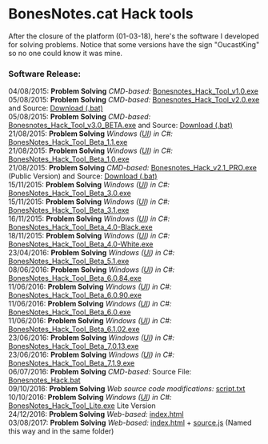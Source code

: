 # BonesNotes.cat Hack tools
After the closure of the platform (01-03-18), here's the software I developed for solving problems.
Notice that some versions have the sign "OucastKing" so no one could know it was mine.

### Software Release:

04/08/2015: **Problem Solving** *CMD-based:* [Bonesnotes_Hack_Tool_v1.0.exe](Bonesnotes_Hack_Tool_v1.0.exe)\
05/08/2015: **Problem Solving** *CMD-based:* [Bonesnotes_Hack_Tool_v2.0.exe](Bonesnotes_Hack_Tool_v2.0.exe) and Source: [Download (.bat)](Bonesnotes_Hack_Tool_v2.0.bat)\
05/08/2015: **Problem Solving** *CMD-based:* [Bonesnotes_Hack_Tool_v3.0_BETA.exe](Bonesnotes_Hack_Tool_v3.0_BETA.exe) and Source: [Download (.bat)](Bonesnotes_Hack_v3.0_BETA.bat)\
21/08/2015: **Problem Solving**  *Windows ([UI](https://en.wikipedia.org/wiki/User_interface)) in C#:* [BonesNotes_Hack_Tool_Beta_1.1.exe](BonesNotes_Hack_Tool_Beta_1.1.exe)\
21/08/2015: **Problem Solving**  *Windows ([UI](https://en.wikipedia.org/wiki/User_interface)) in C#:* [BonesNotes_Hack_Tool_Beta_1.0.exe](BonesNotes_Hack_Tool_Beta_1.0.exe)\
21/08/2015: **Problem Solving** *CMD-based:* [Bonesnotes_Hack_v2.1_PRO.exe](Bonesnotes_Hack_v2.1_PRO.exe) (Public Version) and Source: [Download (.bat)](Bonesnotes_Hack_v2.1_PRO.bat)\
15/11/2015: **Problem Solving**  *Windows ([UI](https://en.wikipedia.org/wiki/User_interface)) in C#:* [BonesNotes_Hack_Tool_Beta_3.0.exe](BonesNotes_Hack_Tool_Beta_3.0.exe)\
15/11/2015: **Problem Solving**  *Windows ([UI](https://en.wikipedia.org/wiki/User_interface)) in C#:* [BonesNotes_Hack_Tool_Beta_3.1.exe](BonesNotes_Hack_Tool_Beta_3.1.exe)\
16/11/2015: **Problem Solving**  *Windows ([UI](https://en.wikipedia.org/wiki/User_interface)) in C#:* [BonesNotes_Hack_Tool_Beta_4.0-Black.exe](BonesNotes_Hack_Tool_Beta_4.0-Black.exe)\
18/11/2015: **Problem Solving**  *Windows ([UI](https://en.wikipedia.org/wiki/User_interface)) in C#:* [BonesNotes_Hack_Tool_Beta_4.0-White.exe](BonesNotes_Hack_Tool_Beta_4.0-White.exe)\
23/04/2016: **Problem Solving**  *Windows ([UI](https://en.wikipedia.org/wiki/User_interface)) in C#:* [BonesNotes_Hack_Tool_Beta_5.1.exe](BonesNotes_Hack_Tool_Beta_5.1.exe)\
08/06/2016: **Problem Solving**  *Windows ([UI](https://en.wikipedia.org/wiki/User_interface)) in C#:* [BonesNotes_Hack_Tool_Beta_6.0.84.exe](BonesNotes_Hack_Tool_Beta_6.0.84.exe)\
11/06/2016: **Problem Solving**  *Windows ([UI](https://en.wikipedia.org/wiki/User_interface)) in C#:* [BonesNotes_Hack_Tool_Beta_6.0.90.exe](BonesNotes_Hack_Tool_Beta_6.0.90.exe)\
11/06/2016: **Problem Solving**  *Windows ([UI](https://en.wikipedia.org/wiki/User_interface)) in C#:* [BonesNotes_Hack_Tool_Beta_6.0.exe](BonesNotes_Hack_Tool_Beta_6.0.exe)\
11/06/2016: **Problem Solving**  *Windows ([UI](https://en.wikipedia.org/wiki/User_interface)) in C#:* [BonesNotes_Hack_Tool_Beta_6.1.02.exe](BonesNotes_Hack_Tool_Beta_6.1.02.exe)\
23/06/2016: **Problem Solving**  *Windows ([UI](https://en.wikipedia.org/wiki/User_interface)) in C#:* [BonesNotes_Hack_Tool_Beta_7.0.13.exe](BonesNotes_Hack_Tool_Beta_7.0.13.exe)\
23/06/2016: **Problem Solving**  *Windows ([UI](https://en.wikipedia.org/wiki/User_interface)) in C#:* [BonesNotes_Hack_Tool_Beta_7.1.9.exe](BonesNotes_Hack_Tool_Beta_7.1.9.exe)\
06/07/2016: **Problem Solving** *CMD-based:* Source File: [Bonesnotes_Hack.bat](Bonesnotes_Hack.bat)\
09/10/2016: **Problem Solving** *Web source code modifications:* [script.txt](script.txt)\
10/10/2016: **Problem Solving**  *Windows ([UI](https://en.wikipedia.org/wiki/User_interface)) in C#:* [BonesNotes_Hack_Tool_Lite.exe](BonesNotes_Hack_Tool_Lite.exe) Lite Version\
24/12/2016: **Problem Solving** *Web-based:* [index.html](index1.html)\
03/08/2017: **Problem Solving** *Web-based:* [index.html](index2.html) + [source.js](source2.js) (Named this way and in the same folder)



